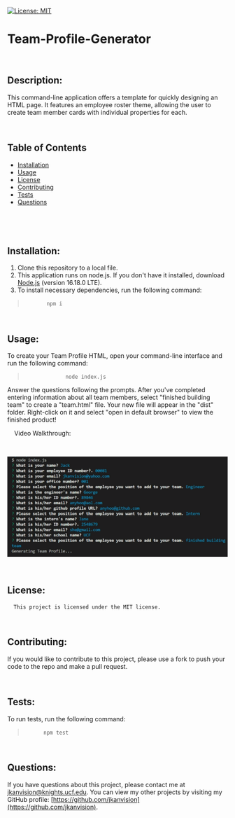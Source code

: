 [![License: MIT](https://img.shields.io/badge/License-MIT-yellow.svg)](https://opensource.org/licenses/MIT)
  
  # Team-Profile-Generator
  <br>

  

  ## Description: 
  This command-line application offers a template for quickly designing an HTML page. It features an employee roster theme, allowing the user to create team member cards with individual properties for each.
  &nbsp;
  &nbsp;

  &nbsp;
  &nbsp;
  ## Table of Contents
  - [Installation](#installation)
  - [Usage](#usage)
  - [License](#license)
  - [Contributing](#contributing)
  - [Tests](#tests)
  - [Questions](#questions)
  <br>

  &nbsp;
  &nbsp;
  ## Installation:
  1. Clone this repository to a local file.
  2. This application runs on node.js. If you don't have it installed, download [Node.js](https://nodejs.org/en/) (version 16.18.0 LTE).
  3. To install necessary dependencies, run the following command:

  >            npm i
  

  &nbsp;
  &nbsp;
  ## Usage:
  To create your Team Profile HTML, open your command-line interface and run the following command:

  >                  node index.js
  


  Answer the questions following the prompts. After you've completed entering information about all team members, select "finished building team" to create a "team.html" file. Your new file will appear in the "dist" folder. Right-click on it and select "open in default browser" to view the finished product!
  &nbsp;
  &nbsp;

&nbsp;
&nbsp;
Video Walkthrough:

&nbsp;
&nbsp;

  [![Video walkthrough demonstrating the functionality of the application](./images/team-profile-generator-scrnshot.png)](https://drive.google.com/file/d/1X_uXh12mdWovb62guhBKVK1f2950q0QB/view)


  &nbsp;
  &nbsp;
  ## License:
      This project is licensed under the MIT license.

    
  &nbsp;
  &nbsp;

  ## Contributing:
  If you would like to contribute to this project, please use a fork to push your code to the repo and make a pull request.
  &nbsp;
  &nbsp;

  &nbsp;
  &nbsp;
  ## Tests:
  To run tests, run the following command:
  >           npm test
  
  &nbsp;
  &nbsp;
  ## Questions:
  If you have questions about this project, please contact me at [jkanvision@knights.ucf.edu](mailto:jkanvision@knights.ucf.edu). You can view my other projects by visiting my GitHub profile: [https://github.com/jkanvision](https://github.com/jkanvision).